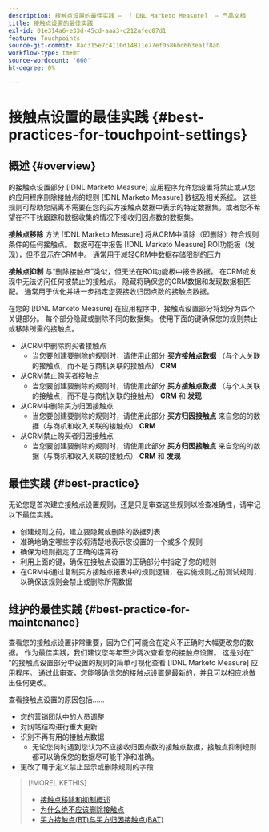 ```yaml
---
description: 接触点设置的最佳实践 —  [!DNL Marketo Measure]  — 产品文档
title: 接触点设置的最佳实践
exl-id: 01e314a6-e33d-45cd-aaa3-c212afec07d1
feature: Touchpoints
source-git-commit: 8ac315e7c4110d14811e77ef0586bd663ea1f8ab
workflow-type: tm+mt
source-wordcount: '660'
ht-degree: 0%

---
```


# 接触点设置的最佳实践 {#best-practices-for-touchpoint-settings}

## 概述 {#overview}

的接触点设置部分 [!DNL Marketo Measure] 应用程序允许您设置将禁止或从您的应用程序删除接触点的规则 [!DNL Marketo Measure] 数据及相关系统。 这些规则可帮助您隔离不需要在您的买方接触点数据中表示的特定数据集，或者您不希望在不干扰跟踪和数据收集的情况下接收归因点数的数据集。

**接触点移除** 方法 [!DNL Marketo Measure] 将从CRM中清除（即删除）符合规则条件的任何接触点。 数据可在中报告 [!DNL Marketo Measure] ROI功能板（发现），但不显示在CRM中。 通常用于减轻CRM中数据存储限制的压力

**接触点抑制** 与“删除接触点”类似，但无法在ROI功能板中报告数据。 在CRM或发现中无法访问任何被禁止的接触点。 隐藏将确保您的CRM数据和发现数据相匹配。 通常用于优化并进一步指定您要接收归因点数的接触点数据。

在您的 [!DNL Marketo Measure] 在应用程序中，接触点设置部分将划分为四个关键部分。 每个部分隐藏或删除不同的数据集。 使用下面的键确保您的规则禁止或移除所需的接触点。

* 从CRM中删除购买者接触点
   * 当您要创建要删除的规则时，请使用此部分 **买方接触点数据** （与个人关联的接触点，而不是与商机关联的接触点） **CRM**
* 从CRM禁止购买者接触点
   * 当您要创建要删除的规则时，请使用此部分 **买方接触点数据** （与个人关联的接触点，而不是与商机关联的接触点） **CRM** 和 **发现**
* 从CRM中删除买方归因接触点
   * 当您要创建要删除的规则时，请使用此部分 **买方归因接触点** 来自您的的数据（与商机和收入关联的接触点） **CRM**
* 从CRM禁止购买者归因接触点
   * 当您要创建要删除的规则时，请使用此部分 **买方归因接触点** 来自您的的数据（与商机和收入关联的接触点） **CRM** 和 **发现**

## 最佳实践 {#best-practice}

无论您是首次建立接触点设置规则，还是只是审查这些规则以检查准确性，请牢记以下最佳实践。

* 创建规则之前，建立要隐藏或删除的数据列表
* 准确地确定哪些字段将清楚地表示您设置的一个或多个规则
* 确保为规则指定了正确的运算符
* 利用上面的键，确保在接触点设置的正确部分中指定了您的规则
* 在CRM中通过复制买方接触点报表中的规则逻辑，在实施规则之前测试规则，以确保该规则会禁止或删除所需数据

## 维护的最佳实践 {#best-practice-for-maintenance}

查看您的接触点设置非常重要，因为它们可能会在定义不正确时大幅更改您的数据。 作为最佳实践，我们建议您每年至少两次查看您的接触点设置。 这是对在“ ”的接触点设置部分中设置的规则的简单可视化查看 [!DNL Marketo Measure] 应用程序。 通过此审查，您能够确信您的接触点设置是最新的，并且可以相应地做出任何更改。

查看接触点设置的原因包括……

* 您的营销团队中的人员调整
* 对网站结构进行重大更新
* 识别不再有用的接触点数据
   * 无论您何时遇到您认为不应接收归因点数的接触点数据，接触点抑制规则都可以确保您的数据尽可能干净和准确。
* 更改了用于定义禁止显示或删除规则的字段

>[!MORELIKETHIS]
>
>* [接触点移除和抑制概述](/help/advanced-marketo-measure-features/touchpoint-settings/touchpoint-removal-and-touchpoint-suppression.md)
>* [为什么绝不应该删除接触点](/help/advanced-marketo-measure-features/touchpoint-settings/why-you-should-never-delete-touchpoints.md)
>* [买方接触点(BT)与买方归因接触点(BAT)](/help/configuration-and-setup/getting-started-with-marketo-measure/difference-between-buyer-touchpoints-and-buyer-attribution-touchpoints.md)
